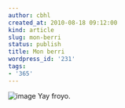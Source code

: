```yaml
---
author: cbhl
created_at: 2010-08-18 09:12:00
kind: article
slug: mon-berri
status: publish
title: Mon berri
wordpress_id: '231'
tags:
- '365'
---
```


![image](http://images.azuresky.ca/blog/wp-content/uploads/2010/08/wpid-IMG_20100817_1935061.jpg)
Yay froyo.
